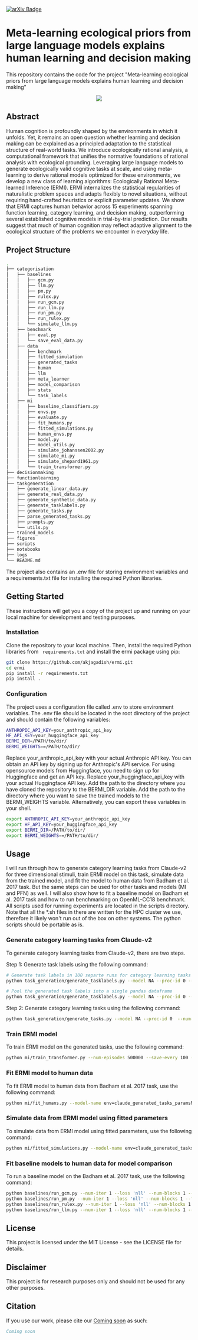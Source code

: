 [![arXiv Badge](https://img.shields.io/badge/arXiv-B31B1B?logo=arxiv&logoColor=fff&style=for-the-badge)]() 


# Meta-learning ecological priors from large language models explains human learning and decision making
This repository contains the code for the project "Meta-learning ecological priors from large language models explains human learning and decision making"


<p align="center">
  <img src="ermi.png" />
</p>

## Abstract
Human cognition is profoundly shaped by the environments in which it unfolds. Yet, it remains an open question whether learning and decision making can be explained as a principled adaptation to the statistical structure of real-world tasks. We introduce ecologically rational analysis, a computational framework that unifies the normative foundations of rational analysis with ecological grounding. Leveraging large language models to generate ecologically valid cognitive tasks at scale, and using meta-learning to derive rational models optimized for these environments, we develop a new class of learning algorithms: Ecologically Rational Meta-learned Inference (ERMI). ERMI internalizes the statistical regularities of naturalistic problem spaces and adapts flexibly to novel situations, without requiring hand-crafted heuristics or explicit parameter updates. We show that ERMI captures human behavior across 15 experiments spanning function learning, category learning, and decision making, outperforming several established cognitive models in trial-by-trial prediction. Our results suggest that much of human cognition may reflect adaptive alignment to the ecological structure of the problems we encounter in everyday life.

## Project Structure

```bash
.
├── categorisation
│   ├── baselines
│   │   ├── gcm.py
│   │   ├── llm.py
│   │   ├── pm.py
│   │   ├── rulex.py
│   │   ├── run_gcm.py
│   │   ├── run_llm.py
│   │   ├── run_pm.py
│   │   ├── run_rulex.py
│   │   └── simulate_llm.py
│   ├── benchmark
│   │   ├── eval.py
│   │   └── save_eval_data.py
│   ├── data
│   │   ├── benchmark
│   │   ├── fitted_simulation
│   │   ├── generated_tasks
│   │   ├── human
│   │   ├── llm
│   │   ├── meta_learner
│   │   ├── model_comparison
│   │   ├── stats
│   │   └── task_labels
│   ├── mi
│   │   ├── baseline_classifiers.py
│   │   ├── envs.py
│   │   ├── evaluate.py
│   │   ├── fit_humans.py
│   │   ├── fitted_simulations.py
│   │   ├── human_envs.py
│   │   ├── model.py
│   │   ├── model_utils.py
│   │   ├── simulate_johanssen2002.py
│   │   ├── simulate_mi.py
│   │   ├── simulate_shepard1961.py
│   │   └── train_transformer.py
├── decisionmaking
├── functionlearning
├── taskgeneration
│   ├── generate_linear_data.py
│   ├── generate_real_data.py
│   ├── generate_synthetic_data.py
│   ├── generate_tasklabels.py
│   ├── generate_tasks.py
│   ├── parse_generated_tasks.py
│   ├── prompts.py
│   └── utils.py
├── trained_models
├── figures
├── scripts
├── notebooks
├── logs
└── README.md

```

The project also contains an .env file for storing environment variables and a requirements.txt file for installing the required Python libraries.

## Getting Started
These instructions will get you a copy of the project up and running on your local machine for development and testing purposes.


### Installation
Clone the repository to your local machine. Then, install the required Python libraries from ` requirements.txt` and install the ermi package using pip:
    
```bash
git clone https://github.com/akjagadish/ermi.git
cd ermi
pip install -r requirements.txt
pip install .
```

### Configuration
The project uses a configuration file called .env to store environment variables. The .env file should be located in the root directory of the project and should contain the following variables:

```bash
ANTHROPIC_API_KEY=your_anthropic_api_key
HF_API_KEY=your_huggingface_api_key
BERMI_DIR=/PATH/to/dir/
BERMI_WEIGHTS==/PATH/to/dir/
```
Replace your_anthropic_api_key with your actual Anthropic API key. You can obtain an API key by signing up for Anthropic's API service.
For using opensource models from Huggingface, you need to sign up for Huggingface and get an API key. Replace your_huggingface_api_key with your actual Huggingface API key.
Add the path to the directory where you have cloned the repository to the BERMI_DIR variable. Add the path to the directory where you want to save the trained models to the BERMI_WEIGHTS variable. Alternatively, you can export these variables in your shell.
```bash
export ANTHROPIC_API_KEY=your_anthropic_api_key
export HF_API_KEY=your_huggingface_api_key
export BERMI_DIR=/PATH/to/dir/
export BERMI_WEIGHTS==/PATH/to/dir/
```

## Usage

I will run through how to generate category learning tasks from Claude-v2 for three dimensional stimuli, train ERMI model on this task, simulate data  from the trained model, and fit the model to human data from Badham et al. 2017 task. But the same steps can be used for other tasks and models (MI and PFN) as well. I will also show how to fit a baseline model on Badham et al. 2017 task and how to run benchmarking on OpenML-CC18 benchmark. All scripts used for running experiments are located in the scripts directory. Note that all the *.sh files in there are written for the HPC cluster we use, therefore it likely won't run out of the box on other systems. The python scripts should be portable as is.


### Generate category learning tasks from Claude-v2
To generate category learning tasks from Claude-v2, there are two steps. 

Step 1: Generate task labels using the following command:
```bash
# Generate task labels in 100 separte runs for category learning tasks from Claude-v2
python task_generation/generate_tasklabels.py --model NA --proc-id 0 --num-runs 100 --num-tasks 250 --num-dim 3 --max-length 10000 --run-gpt claude --prompt-version 5 

# Pool the generated task labels into a single pandas dataframe
python task_generation/generate_tasklabels.py --model NA --proc-id 0 --num-runs 100 --num-tasks 250 --num-dim 3 --max-length 10000 --run-gpt claude --prompt-version 5 --pool --path /PATH/to/dir/categorisation/data/tasklabels

``` 

Step 2: Generate category learning tasks using the following command:
```bash
python task_generation/generate_tasks.py --model NA --proc-id 0  --num-tasks 10000 --start-task-id 0 --num-dim 3 --num-data 100 --max-length 4000 --run-gpt claude --prompt-version 4 --use-generated-tasklabels --file-name-tasklabels claude_generated_tasklabels_paramsNA_dim3_tasks23426_pversion5 --path-tasklabels /PATH/to/dir/categorisation/data/tasklabels
```

### Train ERMI model

To train ERMI model on the generated tasks, use the following command:
```bash
python mi/train_transformer.py --num-episodes 500000 --save-every 100 --print-every 100 --max-steps 250 --env-name claude_generated_tasks_paramsNA_dim3_data100_tasks11518_pversion4 --noise 0.0 --model-name transformer --num_hidden 256 --num_layers 6 --d_model 64 --num_head 8 --batch_size 64 --shuffle --env-dir /PATH/to/dir/categorisation/data/generated_tasks --shuffle-features --first-run-id 0
```

### Fit ERMI model to human data

To fit ERMI model to human data from Badham et al. 2017 task, use the following command:
```bash
python mi/fit_humans.py --model-name env=claude_generated_tasks_paramsNA_dim3_data100_tasks11518_pversion4_model=transformer_num_episodes500000_num_hidden=256_lr0.0003_num_layers=6_d_model=64_num_head=8_noise0.0_shuffleTrue_run=0 --task-name badham2017 --optimizer
```

### Simulate data from ERMI model using fitted parameters

To simulate data from ERMI model using fitted parameters, use the following command:
```bash
python mi/fitted_simulations.py --model-name env=claude_generated_tasks_paramsNA_dim3_data100_tasks11518_pversion4_model=transformer_num_episodes500000_num_hidden=256_lr0.0003_num_layers=6_d_model=64_num_head=8_noise0.0_shuffleTrue_run=0 --task-name badham2017 --optimizer differential_evolution

```

### Fit baseline models to human data for model comparison

To run a baseline model on the Badham et al. 2017 task, use the following command:
```bash
python baselines/run_gcm.py --num-iter 1 --loss 'nll' --num-blocks 1 --fit-human-data --task-name badham2017 
python baselines/run_pm.py --num-iter 1 --loss 'nll' --num-blocks 1 --fit-human-data --prototypes from_data --task-name badham2017
python baselines/run_rulex.py --num-iter 1 --loss 'nll' --num-blocks 1 --fit-human-data --task-name badham2017
python baselines/run_llm.py --num-iter 1 --loss 'nll' --num-blocks 1 --fit-human-data --dataset badham2017
```

## License
This project is licensed under the MIT License - see the LICENSE file for details.

## Disclaimer
This project is for research purposes only and should not be used for any other purposes.

## Citation

If you use our work, please cite our
[Coming soon]() as such:

``` bibtex
Coming soon
```
